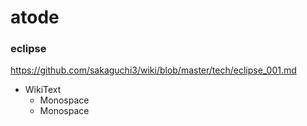 # atode



### eclipse

https://github.com/sakaguchi3/wiki/blob/master/tech/eclipse_001.md  

* WikiText
	* Monospace
	* Monospace
	
